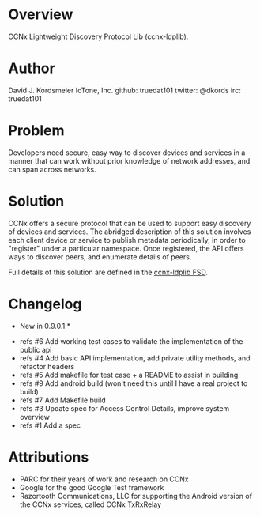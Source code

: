 Overview
========

CCNx Lightweight Discovery Protocol Lib (ccnx-ldplib).  

Author
======

David J. Kordsmeier
IoTone, Inc.
github: truedat101
twitter: @dkords
irc: truedat101

Problem
=======

Developers need secure, easy way to discover devices and services in a manner that can work without prior knowledge of network addresses, and can span across networks.

Solution
========

CCNx offers a secure protocol that can be used to support easy discovery of devices and services.  The abridged description of this solution involves each client device or service to publish metadata periodically, in order to "register" under a particular namespace.  Once registered, the API offers ways to discover peers, and enumerate details of peers.

Full details of this solution are defined in the [ccnx-ldplib FSD](https://github.com/IoTone/ccnx-ldplib/blob/master/docs/ccnx-ldplib-fsd.md).

Changelog
=========

* New in 0.9.0.1 *

- refs #6 Add working test cases to validate the implementation of the public api
- refs #4 Add basic API implementation, add private utility methods, and refactor headers
- refs #5 Add makefile for test case + a README to assist in building
- refs #9 Add android build (won't need this until I have a real project to build)
- refs #7 Add Makefile build
- refs #3 Update spec for Access Control Details, improve system overview
- refs #1 Add a spec

Attributions
============

- PARC for their years of work and research on CCNx
- Google for the good Google Test framework
- Razortooth Communications, LLC for supporting the Android version of the CCNx services, called CCNx TxRxRelay